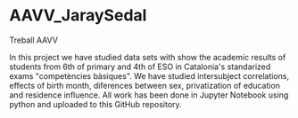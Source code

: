 # AAVV_JaraySedal
Treball AAVV

In this project we have studied data sets with show the academic results of students from 6th of primary and 4th of ESO in Catalonia's standarized exams "competències bàsiques". We have studied intersubject correlations,
effects of birth month, diferences between sex, privatization of education and residence influence. All work has been done in Jupyter Notebook using python and uploaded to this GitHub repository.
